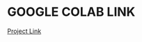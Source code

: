 # GOOGLE COLAB LINK
[Project Link](https://colab.research.google.com/drive/1Jk2rYGmj6hbHzNUGFv3Ftp6bQvkzgayX)